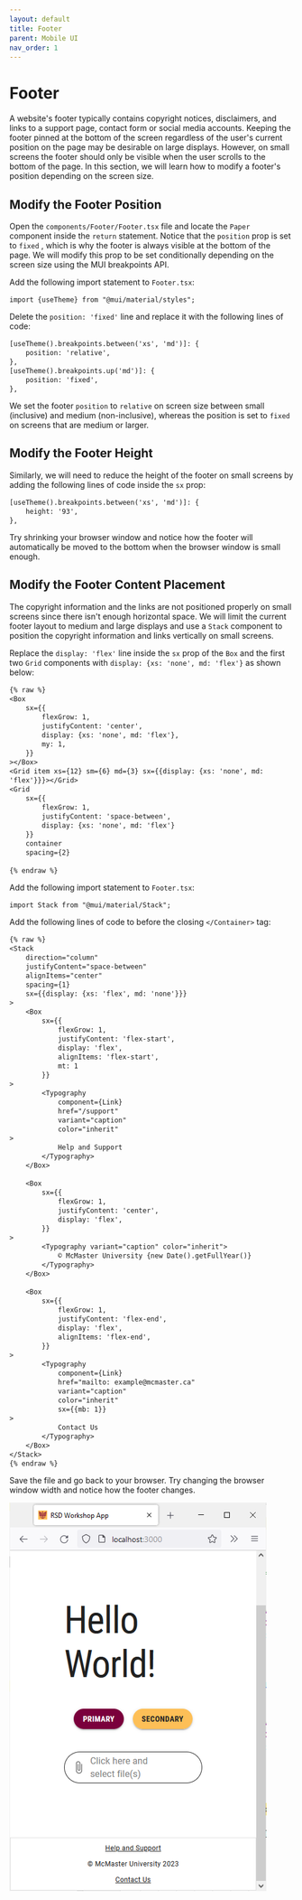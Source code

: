```yaml
---
layout: default
title: Footer
parent: Mobile UI
nav_order: 1
---
```


# Footer

A website's footer typically contains copyright notices, disclaimers, and links to a support page, contact form or social media accounts. Keeping the footer pinned at the bottom of the screen regardless of the user's current position on the page may be desirable on large displays. However, on small screens the footer should only be visible when the user scrolls to the bottom of the page. In this section, we will learn how to modify a footer's position depending on the screen size.

## Modify the Footer Position
Open the `components/Footer/Footer.tsx` file and locate the `Paper` component inside the `return` statement. 
Notice that the `position` prop is set to `fixed` , which is why the footer is always visible at the bottom of the page. We will modify this prop to be set conditionally depending on the screen size using the MUI breakpoints API. 

Add the following import statement to `Footer.tsx`:
```
import {useTheme} from "@mui/material/styles";
```

Delete the `position: 'fixed'` line and replace it with the following lines of code:
```
[useTheme().breakpoints.between('xs', 'md')]: {
	position: 'relative',
},
[useTheme().breakpoints.up('md')]: {
	position: 'fixed',
},
```
We set the footer `position` to `relative` on screen size between small (inclusive) and medium (non-inclusive), whereas the position is set to `fixed` on screens that are medium or larger. 

## Modify the Footer Height
Similarly, we will need to reduce the height of the footer on small screens by adding the following lines of code inside the `sx` prop:
```
[useTheme().breakpoints.between('xs', 'md')]: {  
	height: '93',  
},
```

Try shrinking your browser window and notice how the footer will automatically be moved to the bottom when the browser window is small enough. 

## Modify the Footer Content Placement
The copyright information and the links are not positioned properly on small screens since there isn't enough horizontal space. We will limit the current footer layout to medium and large displays and use a `Stack` component to position the copyright information and links vertically on small screens. 

Replace the `display: 'flex'` line inside the `sx` prop of the `Box` and the first two `Grid` components with `display: {xs: 'none', md: 'flex'}` as shown below:

```
{% raw %}
<Box
	sx={{
		flexGrow: 1,
		justifyContent: 'center',
		display: {xs: 'none', md: 'flex'},
		my: 1,
	}}
></Box>
<Grid item xs={12} sm={6} md={3} sx={{display: {xs: 'none', md: 'flex'}}}></Grid>
<Grid
	sx={{
		flexGrow: 1,
		justifyContent: 'space-between',
		display: {xs: 'none', md: 'flex'}
	}}
	container
	spacing={2}

{% endraw %}
```

Add the following import statement to `Footer.tsx`:
```
import Stack from "@mui/material/Stack";
```

Add the following lines of code to before the closing `</Container>` tag:
```
{% raw %}
<Stack
	direction="column"
	justifyContent="space-between"
	alignItems="center"
	spacing={1}
	sx={{display: {xs: 'flex', md: 'none'}}}
>
	<Box
		sx={{
			flexGrow: 1,
			justifyContent: 'flex-start',
			display: 'flex',
			alignItems: 'flex-start',
			mt: 1
		}}
>
		<Typography
			component={Link}
			href="/support"
			variant="caption"
			color="inherit"
>
			Help and Support
		</Typography>
	</Box>

	<Box
		sx={{
			flexGrow: 1,
			justifyContent: 'center',
			display: 'flex',
		}}
>
		<Typography variant="caption" color="inherit">
			© McMaster University {new Date().getFullYear()}
		</Typography>
	</Box>

	<Box
		sx={{
			flexGrow: 1,
			justifyContent: 'flex-end',
			display: 'flex',
			alignItems: 'flex-end',
		}}
>
		<Typography
			component={Link}
			href="mailto: example@mcmaster.ca"
			variant="caption"
			color="inherit"
			sx={{mb: 1}}
>
			Contact Us
		</Typography>
	</Box>
</Stack>
{% endraw %}
```

Save the file and go back to your browser. Try changing the browser window width and notice how the footer changes.

![footer-small](assets/img/footer-small.png)